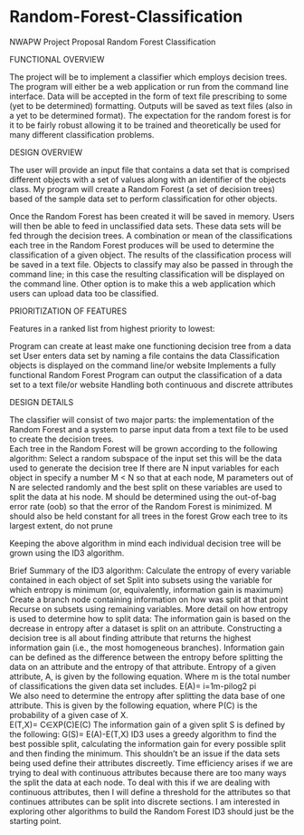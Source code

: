 # Random-Forest-Classification

NWAPW Project Proposal 
Random Forest Classification

FUNCTIONAL OVERVIEW

The project will be to implement a classifier which employs decision trees.  The program will either be a web application or run from the command line interface.  Data will be accepted in the form of text file prescribing to some (yet to be determined) formatting.  Outputs will be saved as text files (also in a yet to be determined format).  The expectation for the random forest is for it to be fairly robust allowing it to be trained and theoretically be used for many different classification problems.    

DESIGN OVERVIEW

The user will provide an input file that contains a data set that is comprised different objects with a set of values along with an identifier of the objects class.  My program will create a Random Forest (a set of decision trees) based of the sample data set to perform classification for other objects.

Once the Random Forest has been created it will be saved in memory.  Users will then be able to feed in unclassified data sets.  These data sets will be fed through the decision trees.  A combination or mean of the classifications each tree in the Random Forest produces will be used to determine the classification of a given object.  The results of the classification process will be saved in a text file.  Objects to classify may also be passed in through the command line; in this case the resulting classification will be displayed on the command line.  Other option is to make this a web application which users can upload data too be classified.       

PRIORITIZATION OF FEATURES

Features in a ranked list from highest priority to lowest:

Program can create at least make one functioning decision tree from a data set
User enters data set by naming a file contains the data
Classification objects is displayed on the command line/or website
Implements a fully functional Random Forest 
Program can output the classification of a data set to a text file/or website
Handling both continuous and discrete attributes

DESIGN DETAILS
	
The classifier will consist of two major parts: the implementation of the Random Forest and a system to parse input data from a text file to be used to create the decision trees.  
Each tree in the Random Forest will be grown according to the following algorithm:
Select a random subspace of the input set  this will be the data used to generate the decision tree
If there are N input variables for each object in  specify a number M < N so that at each node, M parameters out of N are selected randomly and the best split on these variables are used to split the data at his node.  M should be determined using the out-of-bag error rate (oob) so that the error of the Random Forest is minimized.  M should also be held constant for all trees in the forest
Grow each tree to its largest extent, do not prune

Keeping the above algorithm in mind each individual decision tree will be grown using the ID3 algorithm.

Brief Summary of the ID3 algorithm:
Calculate the entropy of every variable contained in each object of set 
Split  into subsets using the variable for which entropy is minimum (or, equivalently, information gain is maximum)
Create a branch node containing information on how  was split at that point
Recurse on subsets using remaining variables.
More detail on how entropy is used to determine how to split data:
The information gain is based on the decrease in entropy after a dataset is split on an attribute. Constructing a decision tree is all about finding attribute that returns the highest information gain (i.e., the most homogeneous branches).  Information gain can be defined as the difference between the entropy before splitting the data on an attribute and the entropy of that attribute.  Entropy of a given attribute, A, is given by the following equation.  Where m is the total number of classifications the given data set includes.
 E(A)= i=1m-pilog2 pi  
We also need to determine the entropy after splitting the data base of one attribute.  This is given by the following equation, where P(C) is the probability of a given case of X.   
E(T,X)= C∈XP(C)E(C)
The information gain of a given split S is defined by the following:
G(S)= E(A)-E(T,X)
ID3 uses a greedy algorithm to find the best possible split, calculating the information gain for every possible split and then finding the minimum.  This shouldn’t be an issue if the data sets being used define their attributes discreetly.  Time efficiency arises if we are trying to deal with continuous attributes because there are too many ways the split the data at each node.  To deal with this if we are dealing with continuous attributes, then I will define a threshold for the attributes so that continues attributes can be split into discrete sections.  I am interested in exploring other algorithms to build the Random Forest ID3 should just be the starting point.

